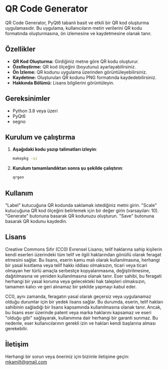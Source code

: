 # QR Code Generator

QR Code Generator, PyQt6 tabanlı basit ve etkili bir QR kod oluşturma uygulamasıdır. Bu uygulama, kullanıcıların metin verilerini QR kodu formatında oluşturmasına, ön izlemesine ve kaydetmesine olanak tanır.

## Özellikler

- **QR Kod Oluşturma:** Girdiğiniz metne göre QR kodu oluşturur.
- **Özelleştirme:** QR kod ölçeğini (boyutunu) ayarlayabilirsiniz.
- **Ön İzleme:** QR kodunu uygulama üzerinden görüntüleyebilirsiniz.
- **Kaydetme:** Oluşturulan QR kodunu PNG formatında kaydedebilirsiniz.
- **Hakkında Bölümü:** Lisans bilgilerini görüntüleyin.

## Gereksinimler

- Python 3.8 veya üzeri
- PyQt6
- segno

## Kurulum ve çalıştırma

1. **Aşağıdaki kodu yazıp talimatları izleyin**:
   ```bash
   makepkg -si
   
2. **Kurulum tamamlandıktan sonra şu şekilde çalıştırın**:
   ```bash
   qrgen

## Kullanım

"Label" kutucuğuna QR kodunda saklamak istediğiniz metni girin.
"Scale" kutucuğuna QR kod ölçeğini belirlemek için bir değer girin (varsayılan: 10).
"Generate" butonuna basarak QR kodunuzu oluşturun.
"Save" butonuna basarak QR kodunu kaydedin.

## Lisans
Creative Commons Sıfır (CC0) Evrensel Lisansı, telif haklarına sahip kişilerin kendi eserleri üzerindeki tüm telif ve ilgili haklarından gönüllü olarak feragat etmesini sağlar. Bu lisans, eserin kamu malı olarak kullanılmasına, herhangi bir yasal kısıtlama veya telif hakkı iddiası olmaksızın, ticari veya ticari olmayan her türlü amaçla serbestçe kopyalanmasına, değiştirilmesine, dağıtılmasına ve yeniden kullanılmasına olanak tanır. Eser sahibi, bu feragati herhangi bir yasal koruma veya gelecekteki hak talepleri olmaksızın, tamamen kalıcı ve geri alınamaz bir şekilde yapmayı kabul eder.

CC0, aynı zamanda, feragatın yasal olarak geçersiz veya uygulanamaz olduğu durumlar için bir yedek lisans sağlar. Bu durumda, eserin, telif hakları sahibinin sağladığı bir lisans kapsamında kullanılmasına olanak tanır. Ancak, bu lisans eser üzerinde patent veya marka haklarını kapsamaz ve eseri "olduğu gibi" sağlayarak, kullanımına dair herhangi bir garanti sunmaz. Bu nedenle, eser kullanıcılarının gerekli izin ve hakları kendi başlarına alması gerekebilir.


## İletişim
Herhangi bir sorun veya öneriniz için bizimle iletişime geçin:  mkamilt@gmail.com



